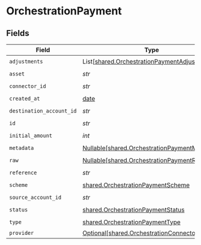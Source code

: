 # OrchestrationPayment


## Fields

| Field                                                                                                | Type                                                                                                 | Required                                                                                             | Description                                                                                          | Example                                                                                              |
| ---------------------------------------------------------------------------------------------------- | ---------------------------------------------------------------------------------------------------- | ---------------------------------------------------------------------------------------------------- | ---------------------------------------------------------------------------------------------------- | ---------------------------------------------------------------------------------------------------- |
| `adjustments`                                                                                        | List[[shared.OrchestrationPaymentAdjustment](../../models/shared/orchestrationpaymentadjustment.md)] | :heavy_check_mark:                                                                                   | N/A                                                                                                  |                                                                                                      |
| `asset`                                                                                              | *str*                                                                                                | :heavy_check_mark:                                                                                   | N/A                                                                                                  | USD                                                                                                  |
| `connector_id`                                                                                       | *str*                                                                                                | :heavy_check_mark:                                                                                   | N/A                                                                                                  |                                                                                                      |
| `created_at`                                                                                         | [date](https://docs.python.org/3/library/datetime.html#date-objects)                                 | :heavy_check_mark:                                                                                   | N/A                                                                                                  |                                                                                                      |
| `destination_account_id`                                                                             | *str*                                                                                                | :heavy_check_mark:                                                                                   | N/A                                                                                                  |                                                                                                      |
| `id`                                                                                                 | *str*                                                                                                | :heavy_check_mark:                                                                                   | N/A                                                                                                  | XXX                                                                                                  |
| `initial_amount`                                                                                     | *int*                                                                                                | :heavy_check_mark:                                                                                   | N/A                                                                                                  | 100                                                                                                  |
| `metadata`                                                                                           | [Nullable[shared.OrchestrationPaymentMetadata]](../../models/shared/orchestrationpaymentmetadata.md) | :heavy_check_mark:                                                                                   | N/A                                                                                                  |                                                                                                      |
| `raw`                                                                                                | [Nullable[shared.OrchestrationPaymentRaw]](../../models/shared/orchestrationpaymentraw.md)           | :heavy_check_mark:                                                                                   | N/A                                                                                                  |                                                                                                      |
| `reference`                                                                                          | *str*                                                                                                | :heavy_check_mark:                                                                                   | N/A                                                                                                  |                                                                                                      |
| `scheme`                                                                                             | [shared.OrchestrationPaymentScheme](../../models/shared/orchestrationpaymentscheme.md)               | :heavy_check_mark:                                                                                   | N/A                                                                                                  |                                                                                                      |
| `source_account_id`                                                                                  | *str*                                                                                                | :heavy_check_mark:                                                                                   | N/A                                                                                                  |                                                                                                      |
| `status`                                                                                             | [shared.OrchestrationPaymentStatus](../../models/shared/orchestrationpaymentstatus.md)               | :heavy_check_mark:                                                                                   | N/A                                                                                                  |                                                                                                      |
| `type`                                                                                               | [shared.OrchestrationPaymentType](../../models/shared/orchestrationpaymenttype.md)                   | :heavy_check_mark:                                                                                   | N/A                                                                                                  |                                                                                                      |
| `provider`                                                                                           | [Optional[shared.OrchestrationConnector]](../../models/shared/orchestrationconnector.md)             | :heavy_minus_sign:                                                                                   | N/A                                                                                                  |                                                                                                      |